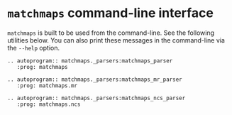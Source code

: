 # `matchmaps` command-line interface

`matchmaps` is built to be used from the command-line. See the following utilities below. You can also print these messages in the command-line via the `--help` option.

```{eval-rst}
.. autoprogram:: matchmaps._parsers:matchmaps_parser
   :prog: matchmaps

.. autoprogram:: matchmaps._parsers:matchmaps_mr_parser
   :prog: matchmaps.mr

.. autoprogram:: matchmaps._parsers:matchmaps_ncs_parser
   :prog: matchmaps.ncs
```
